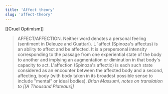 ```yaml
---
title: 'Affect theory'
slug: 'affect-theory'
---
```


[[Cruel Optimism]]

>AFFECT/AFFECTION. Neither word denotes a personal feeling (sentiment in Deleuze and Guattari). L 'affect (Spinoza's affectus) is an ability to affect and be affected. It is a prepersonal intensity corresponding to the passage from one experiential state of the body to another and implying an augmentation or diminution in that body's capacity to act. L'affection (Spinoza's affectio) is each such state considered as an encounter between the affected body and a second, affecting, body (with body taken in its broadest possible sense to include "mental" or ideal bodies).
>*Brian Massumi, notes on translation to [[A Thousand Plateaus]]*